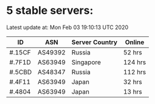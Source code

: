 # 5 stable servers:

Latest update at: Mon Feb 03 19:10:13 UTC 2020

| ID | ASN | Server Country | Online |
| -- | --- | -------------- | ------ |
| #.15CF | AS49392 | Russia | 52 hrs |
| #.7F1D | AS63949 | Singapore | 124 hrs |
| #.5CBD | AS48347 | Russia | 112 hrs |
| #.4F11 | AS63949 | Japan | 32 hrs |
| #.4804 | AS63949 | Japan | 13 hrs |

